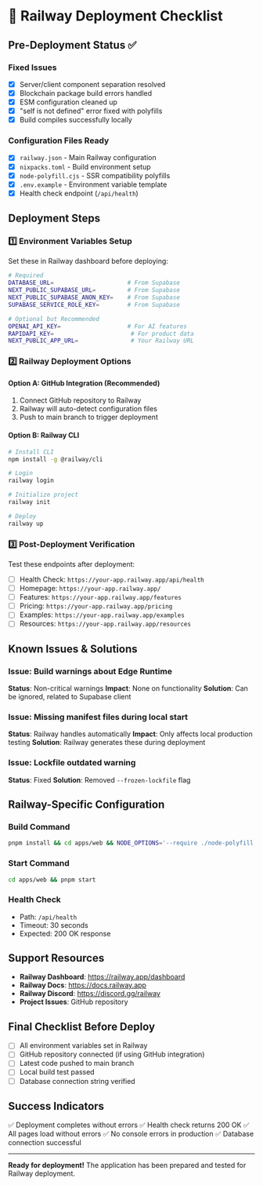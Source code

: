# 🚀 Railway Deployment Checklist

## Pre-Deployment Status ✅

### Fixed Issues
- [x] Server/client component separation resolved
- [x] Blockchain package build errors handled
- [x] ESM configuration cleaned up
- [x] "self is not defined" error fixed with polyfills
- [x] Build compiles successfully locally

### Configuration Files Ready
- [x] `railway.json` - Main Railway configuration
- [x] `nixpacks.toml` - Build environment setup
- [x] `node-polyfill.cjs` - SSR compatibility polyfills
- [x] `.env.example` - Environment variable template
- [x] Health check endpoint (`/api/health`)

## Deployment Steps

### 1️⃣ Environment Variables Setup
Set these in Railway dashboard before deploying:

```bash
# Required
DATABASE_URL=                     # From Supabase
NEXT_PUBLIC_SUPABASE_URL=         # From Supabase
NEXT_PUBLIC_SUPABASE_ANON_KEY=    # From Supabase
SUPABASE_SERVICE_ROLE_KEY=        # From Supabase

# Optional but Recommended
OPENAI_API_KEY=                   # For AI features
RAPIDAPI_KEY=                      # For product data
NEXT_PUBLIC_APP_URL=               # Your Railway URL
```

### 2️⃣ Railway Deployment Options

#### Option A: GitHub Integration (Recommended)
1. Connect GitHub repository to Railway
2. Railway will auto-detect configuration files
3. Push to main branch to trigger deployment

#### Option B: Railway CLI
```bash
# Install CLI
npm install -g @railway/cli

# Login
railway login

# Initialize project
railway init

# Deploy
railway up
```

### 3️⃣ Post-Deployment Verification

Test these endpoints after deployment:
- [ ] Health Check: `https://your-app.railway.app/api/health`
- [ ] Homepage: `https://your-app.railway.app/`
- [ ] Features: `https://your-app.railway.app/features`
- [ ] Pricing: `https://your-app.railway.app/pricing`
- [ ] Examples: `https://your-app.railway.app/examples`
- [ ] Resources: `https://your-app.railway.app/resources`

## Known Issues & Solutions

### Issue: Build warnings about Edge Runtime
**Status**: Non-critical warnings
**Impact**: None on functionality
**Solution**: Can be ignored, related to Supabase client

### Issue: Missing manifest files during local start
**Status**: Railway handles automatically
**Impact**: Only affects local production testing
**Solution**: Railway generates these during deployment

### Issue: Lockfile outdated warning
**Status**: Fixed
**Solution**: Removed `--frozen-lockfile` flag

## Railway-Specific Configuration

### Build Command
```bash
pnpm install && cd apps/web && NODE_OPTIONS='--require ./node-polyfill.cjs' pnpm build
```

### Start Command
```bash
cd apps/web && pnpm start
```

### Health Check
- Path: `/api/health`
- Timeout: 30 seconds
- Expected: 200 OK response

## Support Resources

- **Railway Dashboard**: https://railway.app/dashboard
- **Railway Docs**: https://docs.railway.app
- **Railway Discord**: https://discord.gg/railway
- **Project Issues**: GitHub repository

## Final Checklist Before Deploy

- [ ] All environment variables set in Railway
- [ ] GitHub repository connected (if using GitHub integration)
- [ ] Latest code pushed to main branch
- [ ] Local build test passed
- [ ] Database connection string verified

## Success Indicators

✅ Deployment completes without errors
✅ Health check returns 200 OK
✅ All pages load without errors
✅ No console errors in production
✅ Database connection successful

---

**Ready for deployment!** The application has been prepared and tested for Railway deployment.